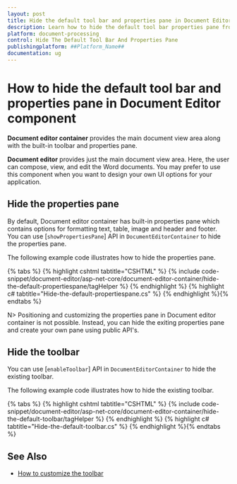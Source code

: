 ```yaml
---
layout: post
title: Hide the default tool bar and properties pane in Document Editor Component
description: Learn how to hide the default tool bar properties pane from the Syncfusion Document Editor Component
platform: document-processing
control: Hide The Default Tool Bar And Properties Pane
publishingplatform: ##Platform_Name##
documentation: ug
---
```


# How to hide the default tool bar and properties pane in Document Editor component

**Document editor container** provides the main document view area along with the built-in toolbar and properties pane.

**Document editor** provides just the main document view area. Here, the user can compose, view, and edit the Word documents. You may prefer to use this component when you want to design your own UI options for your application.

## Hide the properties pane

By default, Document editor container has built-in properties pane which contains options for formatting text, table, image and header and footer. You can use [`showPropertiesPane`] API in `DocumentEditorContainer` to hide the properties pane.

The following example code illustrates how to hide the properties pane.


{% tabs %}
{% highlight cshtml tabtitle="CSHTML" %}
{% include code-snippet/document-editor/asp-net-core/document-editor-container/hide-the-default-propertiespane/tagHelper %}
{% endhighlight %}
{% highlight c# tabtitle="Hide-the-default-propertiespane.cs" %}
{% endhighlight %}{% endtabs %}


N> Positioning and customizing the properties pane in Document editor container is not possible. Instead, you can hide the exiting properties pane and create your own pane using public API's.

## Hide the toolbar

You can use [`enableToolbar`] API in `DocumentEditorContainer` to hide the existing toolbar.

The following example code illustrates how to hide the existing toolbar.


{% tabs %}
{% highlight cshtml tabtitle="CSHTML" %}
{% include code-snippet/document-editor/asp-net-core/document-editor-container/hide-the-default-toolbar/tagHelper %}
{% endhighlight %}
{% highlight c# tabtitle="Hide-the-default-toolbar.cs" %}
{% endhighlight %}{% endtabs %}


## See Also

* [How to customize the toolbar](https://ej2.syncfusion.com/aspnetcore/documentation/document-editor/how-to/customize-tool-bar)